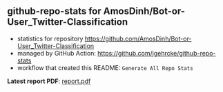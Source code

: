 ## github-repo-stats for AmosDinh/Bot-or-User_Twitter-Classification

- statistics for repository https://github.com/AmosDinh/Bot-or-User_Twitter-Classification
- managed by GitHub Action: https://github.com/jgehrcke/github-repo-stats
- workflow that created this README: `Generate All Repo Stats`

**Latest report PDF**: [report.pdf](https://github.com/AmosDinh/repo-stats/raw/github-repo-stats/AmosDinh/Bot-or-User_Twitter-Classification/latest-report/report.pdf)

